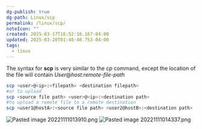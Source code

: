 ```yaml
---
dg-publish: true
dg-path: Linux/scp
permalink: /linux/scp/
noteIcon: ""
created: 2025-03-17T16:52:16.167-04:00
updated: 2025-03-20T01:48:40.753-04:00
tags:
  - linux
---
```


The syntax for **scp** is very similar to the _cp_ command, except the location of the file will contain _User_@_host_:_remote-file-path_
```bash
scp <user>@<ip>:<filepath> <destination filepath>
#or to upload
scp <source file path> <user>@<ip>:<destination path>
#to upload a remote file to a remote destination
scp <user1@hostA>:<source file path> <user2@hostB>:<destination path>
```
![Pasted image 20221111013910.png](/img/user/raw_notes/Images/Pasted%20image%2020221111013910.png)
![Pasted image 20221111014337.png](/img/user/raw_notes/Images/Pasted%20image%2020221111014337.png)
